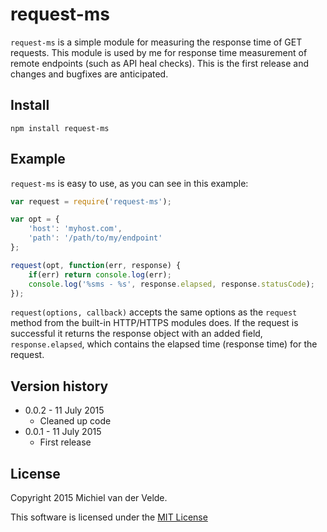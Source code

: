 # request-ms

`request-ms` is a simple module for measuring the response time of GET requests. This module is used by me for response time measurement of remote endpoints (such as API heal checks). This is the first release and changes and bugfixes are anticipated.

## Install

    npm install request-ms

## Example

`request-ms` is easy to use, as you can see in this example:

```js
var request = require('request-ms');

var opt = {
    'host': 'myhost.com',
    'path': '/path/to/my/endpoint'
};

request(opt, function(err, response) {
    if(err) return console.log(err);
    console.log('%sms - %s', response.elapsed, response.statusCode);
});
```

`request(options, callback)` accepts the same options as the `request` method from the built-in HTTP/HTTPS modules does. If the request is successful it returns the response object with an added field, `response.elapsed`, which contains the elapsed time (response time) for the request.

## Version history

* 0.0.2 - 11 July 2015
  * Cleaned up code
* 0.0.1 - 11 July 2015
  * First release

## License

Copyright 2015 Michiel van der Velde.

This software is licensed under the [MIT License](https://github.com/MichielvdVelde/request-ms/blob/master/LICENSE)
